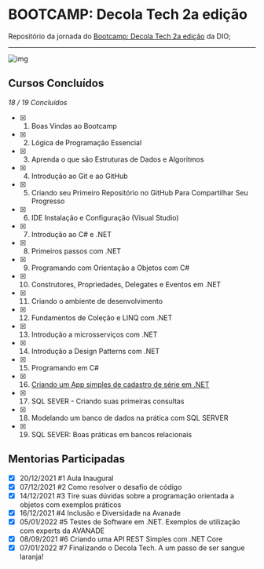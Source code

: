 # BOOTCAMP: Decola Tech 2a edição

Repositório da jornada do [Bootcamp: Decola Tech 2a edição](https://web.dio.me/track/decola-tech-2a-edicao?tab=path) da DIO;

---
![img](https://hermes.digitalinnovation.one/certificates/cover/CC129FD9.jpg)

## Cursos Concluídos

_18 / 19 Concluídos_

- [x] 1. Boas Vindas ao Bootcamp
- [x] 2. Lógica de Programação Essencial
- [x] 3. Aprenda o que são Estruturas de Dados e Algoritmos
- [x] 4. Introdução ao Git e ao GitHub
- [x] 5. Criando seu Primeiro Repositório no GitHub Para Compartilhar Seu Progresso
- [x] 6. IDE Instalação e Configuração (Visual Studio)
- [x] 7. Introdução ao C# e .NET
- [x] 8. Primeiros passos com .NET
- [x] 9. Programando com Orientação a Objetos com C#
- [x] 10. Construtores, Propriedades, Delegates e Eventos em .NET
- [x] 11. Criando o ambiente de desenvolvimento
- [x] 12. Fundamentos de Coleção e LINQ com .NET
- [x] 13. Introdução a microsserviços com .NET
- [x] 14. Introdução a Design Patterns com .NET
- [x] 15. Programando em C#
- [x] 16. [Criando um App simples de cadastro de série em .NET](https://github.com/Dankotchev/BOOTCAMP-DecolaTech-ProjetoAppCadastro)
- [x] 17. SQL SEVER - Criando suas primeiras consultas
- [x] 18. Modelando um banco de dados na prática com SQL SERVER
- [x] 19. SQL SEVER: Boas práticas em bancos relacionais

## Mentorias Participadas

- [x] 20/12/2021     #1 Aula Inaugural
- [x] 07/12/2021     #2 Como resolver o desafio de código
- [x] 14/12/2021     #3 Tire suas dúvidas sobre a programação orientada a objetos com exemplos práticos
- [x] 16/12/2021     #4 Inclusão e Diversidade na Avanade
- [x] 05/01/2022     #5 Testes de Software em .NET. Exemplos de utilização com experts da AVANADE
- [x] 08/09/2021     #6 Criando uma API REST Simples com .NET Core
- [x] 07/01/2022     #7 Finalizando o Decola Tech. A um passo de ser sangue laranja!